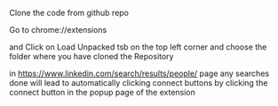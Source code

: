 Clone the code from github repo

Go to chrome://extensions

and Click on Load Unpacked tsb on the top left corner and choose the folder where you have cloned the Repository

in https://www.linkedin.com/search/results/people/ page any searches done will lead to automatically clicking connect buttons by clicking the
connect button in the popup page of the extension 

